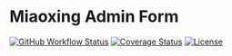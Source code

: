 # Miaoxing Admin Form

[![GitHub Workflow Status](https://img.shields.io/github/workflow/status/miaoxing/mxjs-a-form/Build?style=flat-square)](https://github.com/miaoxing/mxjs-a-form/actions)
[![Coverage Status](https://img.shields.io/coveralls/miaoxing/mxjs-a-form.svg?style=flat-square)](https://coveralls.io/r/miaoxing/mxjs-a-form)
[![License](http://img.shields.io/badge/license-MIT-brightgreen.svg?style=flat-square)](http://www.opensource.org/licenses/MIT)
